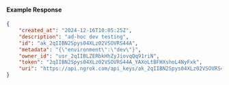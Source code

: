 <!-- Code generated for API Clients. DO NOT EDIT. -->

#### Example Response

```json
{
	"created_at": "2024-12-16T10:05:25Z",
	"description": "ad-hoc dev testing",
	"id": "ak_2qIIBN2Spys04XLz02VSOVRS44A",
	"metadata": "{\"environment\":\"dev\"}",
	"owner_id": "usr_2qIIBLZERbkHhZyJiovqQq91riN",
	"token": "2qIIBN2Spys04XLz02VSOVRS44A_YAXoLtBFHXshoL4NyFxk",
	"uri": "https://api.ngrok.com/api_keys/ak_2qIIBN2Spys04XLz02VSOVRS44A"
}
```
